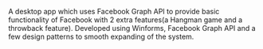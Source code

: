 A desktop app which uses Facebook Graph API to provide basic functionality of Facebook with 2 extra features(a Hangman game and a throwback feature). 
Developed using Winforms, Facebook Graph API and a few design patterns to smooth expanding of the system. 
